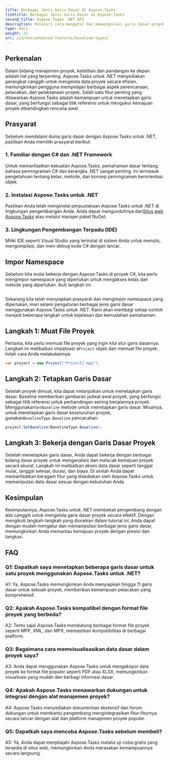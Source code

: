 ```yaml
---
title: Berbagai Jenis Garis Dasar di Aspose.Tasks
linktitle: Berbagai Jenis Garis Dasar di Aspose.Tasks
second_title: Aspose.Tugas .NET API
description: Pelajari cara mengatur dan memanipulasi garis dasar proyek secara efisien menggunakan Aspose.Tasks untuk .NET.
type: docs
weight: 21
url: /id/net/advanced-features/baseline-types/
---
```

## Perkenalan

Dalam bidang manajemen proyek, ketelitian dan pandangan ke depan adalah hal yang terpenting. Aspose.Tasks untuk .NET menyediakan perangkat canggih untuk mengelola data proyek secara efisien, memungkinkan pengguna mempelajari berbagai aspek perencanaan, pelacakan, dan pelaksanaan proyek. Salah satu fitur penting yang ditawarkan Aspose.Tasks adalah kemampuan untuk menetapkan garis dasar, yang berfungsi sebagai titik referensi untuk mengukur kemajuan proyek dibandingkan rencana awal.

## Prasyarat

Sebelum mendalami dunia garis dasar dengan Aspose.Tasks untuk .NET, pastikan Anda memiliki prasyarat berikut:

### 1. Familiar dengan C# dan .NET Framework

Untuk memanfaatkan kekuatan Aspose.Tasks, pemahaman dasar tentang bahasa pemrograman C# dan kerangka .NET sangat penting. Ini termasuk pengetahuan tentang kelas, metode, dan konsep pemrograman berorientasi objek.

### 2. Instalasi Aspose.Tasks untuk .NET

Pastikan Anda telah menginstal perpustakaan Aspose.Tasks untuk .NET di lingkungan pengembangan Anda. Anda dapat mengunduhnya dari[Situs web Aspose.Tasks](https://releases.aspose.com/tasks/net/) atau melalui manajer paket NuGet.

### 3. Lingkungan Pengembangan Terpadu (IDE)

Miliki IDE seperti Visual Studio yang terinstal di sistem Anda untuk menulis, mengompilasi, dan men-debug kode C# dengan lancar.

## Impor Namespace

Sebelum kita mulai bekerja dengan Aspose.Tasks di proyek C#, kita perlu mengimpor namespace yang diperlukan untuk mengakses kelas dan metode yang diperlukan. Ikuti langkah ini:

```csharp

```

Sekarang kita telah menyiapkan prasyarat dan mengimpor namespace yang diperlukan, mari selami pengaturan berbagai jenis garis dasar menggunakan Aspose.Tasks untuk .NET. Kami akan membagi setiap contoh menjadi beberapa langkah untuk kejelasan dan kemudahan pemahaman.

## Langkah 1: Muat File Proyek

 Pertama, kita perlu memuat file proyek yang ingin kita atur garis dasarnya. Langkah ini melibatkan inisialisasi a`Project` objek dan memuat file proyek. Inilah cara Anda melakukannya:

```csharp
var project = new Project("Project2.mpp");
```

## Langkah 2: Tetapkan Garis Dasar

Setelah proyek dimuat, kita dapat melanjutkan untuk menetapkan garis dasar. Baseline memberikan gambaran jadwal awal proyek, yang berfungsi sebagai titik referensi untuk perbandingan seiring berjalannya proyek. Menggunakan`SetBaseline` metode untuk menetapkan garis dasar. Misalnya, untuk menetapkan garis dasar keseluruhan proyek, gunakan`BaselineType.Baseline` pencacahan:

```csharp
project.SetBaseline(BaselineType.Baseline);
```

## Langkah 3: Bekerja dengan Garis Dasar Proyek

Setelah menetapkan garis dasar, Anda dapat bekerja dengan berbagai bidang dasar proyek untuk menganalisis dan melacak kemajuan proyek secara akurat. Langkah ini melibatkan akses data dasar seperti tanggal mulai, tanggal selesai, durasi, dan biaya. Di sinilah Anda dapat memanfaatkan beragam fitur yang disediakan oleh Aspose.Tasks untuk memanipulasi data dasar sesuai dengan kebutuhan Anda.

## Kesimpulan

Kesimpulannya, Aspose.Tasks untuk .NET membekali pengembang dengan alat canggih untuk mengelola garis dasar proyek secara efektif. Dengan mengikuti langkah-langkah yang diuraikan dalam tutorial ini, Anda dapat dengan mudah mengatur dan memanipulasi berbagai jenis garis dasar, memungkinkan Anda memantau kemajuan proyek dengan presisi dan tangkas.

## FAQ

### Q1: Dapatkah saya menetapkan beberapa garis dasar untuk satu proyek menggunakan Aspose.Tasks untuk .NET?

A1: Ya, Aspose.Tasks memungkinkan Anda menyiapkan hingga 11 garis dasar untuk sebuah proyek, memberikan kemampuan pelacakan yang komprehensif.

### Q2: Apakah Aspose.Tasks kompatibel dengan format file proyek yang berbeda?

A2: Tentu saja! Aspose.Tasks mendukung berbagai format file proyek seperti MPP, XML, dan MPX, memastikan kompatibilitas di berbagai platform.

### Q3: Bagaimana cara memvisualisasikan data dasar dalam proyek saya?

A3: Anda dapat menggunakan Aspose.Tasks untuk mengekspor data proyek ke format file populer seperti PDF atau XLSX, memungkinkan visualisasi yang mudah dan berbagi informasi dasar.

### Q4: Apakah Aspose.Tasks menawarkan dukungan untuk integrasi dengan alat manajemen proyek?

A4: Aspose.Tasks menyediakan dokumentasi ekstensif dan forum dukungan untuk membantu pengembang mengintegrasikan fitur-fiturnya secara lancar dengan alat dan platform manajemen proyek populer.

### Q5: Dapatkah saya mencoba Aspose.Tasks sebelum membeli?

A5: Ya, Anda dapat menjelajahi Aspose.Tasks melalui uji coba gratis yang tersedia di situs web, memungkinkan Anda merasakan kemampuannya secara langsung.
